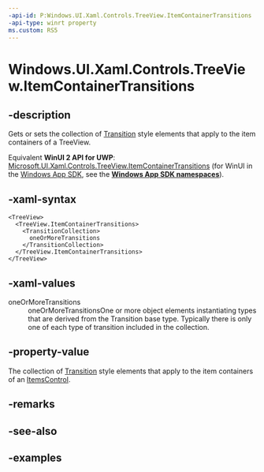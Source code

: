 ```yaml
---
-api-id: P:Windows.UI.Xaml.Controls.TreeView.ItemContainerTransitions
-api-type: winrt property
ms.custom: RS5
---
```


<!-- Property syntax.
public TransitionCollection ItemContainerTransitions { get;  set; }
-->

# Windows.UI.Xaml.Controls.TreeView.ItemContainerTransitions

## -description

Gets or sets the collection of [Transition](../windows.ui.xaml.media.animation/transition.md) style elements that apply to the item containers of a TreeView.

Equivalent **WinUI 2 API for UWP**: [Microsoft.UI.Xaml.Controls.TreeView.ItemContainerTransitions](/windows/winui/api/microsoft.ui.xaml.controls.treeview.itemcontainertransitions) (for WinUI in the [Windows App SDK](/windows/apps/windows-app-sdk/), see the **[Windows App SDK namespaces](/windows/windows-app-sdk/api/winrt/)**).

## -xaml-syntax

```xaml
<TreeView>
  <TreeView.ItemContainerTransitions>
    <TransitionCollection>
      oneOrMoreTransitions
    </TransitionCollection>
  </TreeView.ItemContainerTransitions>
</TreeView>
```

## -xaml-values

<dl><dt>oneOrMoreTransitions</dt><dd>oneOrMoreTransitionsOne or more object elements instantiating types that are derived from the Transition base type. Typically there is only one of each type of transition included in the collection.</dd>
</dl>

## -property-value

The collection of [Transition](../windows.ui.xaml.media.animation/transition.md) style elements that apply to the item containers of an [ItemsControl](itemscontrol.md).

## -remarks

## -see-also

## -examples

